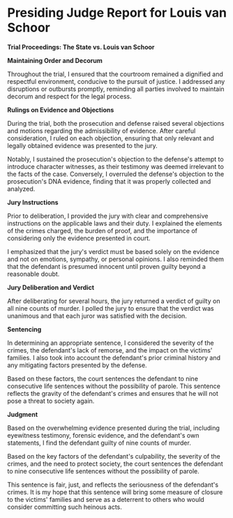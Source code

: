 # Presiding Judge Report for Louis van Schoor

**Trial Proceedings: The State vs. Louis van Schoor**

**Maintaining Order and Decorum**

Throughout the trial, I ensured that the courtroom remained a dignified and respectful environment, conducive to the pursuit of justice. I addressed any disruptions or outbursts promptly, reminding all parties involved to maintain decorum and respect for the legal process.

**Rulings on Evidence and Objections**

During the trial, both the prosecution and defense raised several objections and motions regarding the admissibility of evidence. After careful consideration, I ruled on each objection, ensuring that only relevant and legally obtained evidence was presented to the jury.

Notably, I sustained the prosecution's objection to the defense's attempt to introduce character witnesses, as their testimony was deemed irrelevant to the facts of the case. Conversely, I overruled the defense's objection to the prosecution's DNA evidence, finding that it was properly collected and analyzed.

**Jury Instructions**

Prior to deliberation, I provided the jury with clear and comprehensive instructions on the applicable laws and their duty. I explained the elements of the crimes charged, the burden of proof, and the importance of considering only the evidence presented in court.

I emphasized that the jury's verdict must be based solely on the evidence and not on emotions, sympathy, or personal opinions. I also reminded them that the defendant is presumed innocent until proven guilty beyond a reasonable doubt.

**Jury Deliberation and Verdict**

After deliberating for several hours, the jury returned a verdict of guilty on all nine counts of murder. I polled the jury to ensure that the verdict was unanimous and that each juror was satisfied with the decision.

**Sentencing**

In determining an appropriate sentence, I considered the severity of the crimes, the defendant's lack of remorse, and the impact on the victims' families. I also took into account the defendant's prior criminal history and any mitigating factors presented by the defense.

Based on these factors, the court sentences the defendant to nine consecutive life sentences without the possibility of parole. This sentence reflects the gravity of the defendant's crimes and ensures that he will not pose a threat to society again.

**Judgment**

Based on the overwhelming evidence presented during the trial, including eyewitness testimony, forensic evidence, and the defendant's own statements, I find the defendant guilty of nine counts of murder.

Based on the key factors of the defendant's culpability, the severity of the crimes, and the need to protect society, the court sentences the defendant to nine consecutive life sentences without the possibility of parole.

This sentence is fair, just, and reflects the seriousness of the defendant's crimes. It is my hope that this sentence will bring some measure of closure to the victims' families and serve as a deterrent to others who would consider committing such heinous acts.